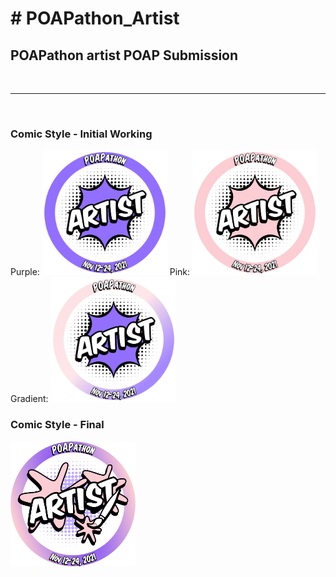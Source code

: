 <H1># POAPathon_Artist</H1>
<H2>POAPathon artist POAP Submission</H2>
<BR><HR><BR>
<H3>Comic Style - Initial Working</H3>
  
  Purple:
<img height="200" src="https://github.com/Boots86/POAPathon_Artist/blob/main/POAP_Artist_Purple.png">
  Pink:
<img height="200" src="https://github.com/Boots86/POAPathon_Artist/blob/main/POAP_Artist_Pink.png">
  Gradient:
<img height="200" src="https://github.com/Boots86/POAPathon_Artist/blob/main/POAP_Artist_Gradient.png">

  
  <H3>Comic Style - Final</H3>
  <img height="200" src="https://github.com/Boots86/POAPathon_Artist/blob/main/POAP_Artist.png">
